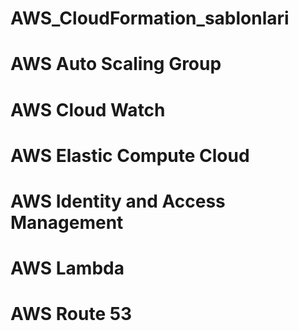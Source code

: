 # AWS_CloudFormation_sablonlari
# AWS Auto Scaling Group
# AWS Cloud Watch
# AWS Elastic Compute Cloud
# AWS Identity and Access Management
# AWS Lambda
# AWS Route 53